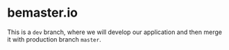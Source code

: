 # bemaster.io

This is a `dev` branch, where we will develop our application and then merge it with production branch `master`.
